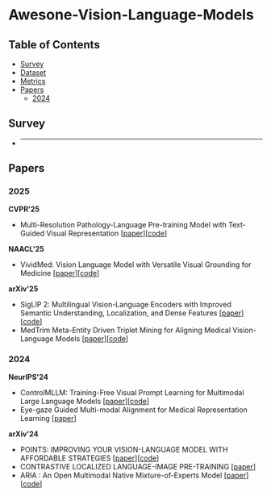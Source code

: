 # Awesone-Vision-Language-Models

## Table of Contents

- [Survey](#survey)
- [Dataset](#Dataset)
- [Metrics](#Metrics)
- [Papers](#papers)
  - [2024](#2024)

## Survey
- ***

## Papers
### 2025
**CVPR'25**
- Multi-Resolution Pathology-Language Pre-training Model with Text-Guided Visual Representation [[paper](https://arxiv.org/pdf/2504.18856v1)][[code](https://github.com/BasitAlawode/MR-PLIP)]


**NAACL'25**
- VividMed: Vision Language Model with Versatile Visual Grounding for Medicine [[paper](https://arxiv.org/pdf/2410.12694)][[code](https://github.com/function2-llx/MMMM)]

**arXiv'25**
- SigLIP 2: Multilingual Vision-Language Encoders with Improved Semantic Understanding, Localization, and Dense Features [[paper](https://arxiv.org/pdf/2502.14786)][[code](https://github.com/google-research/big_vision/blob/main/big_vision/configs/proj/image_text/README_siglip2.md)]
- MedTrim Meta-Entity Driven Triplet Mining for Aligning Medical Vision-Language Models [[paper](https://arxiv.org/pdf/2504.15929)][[code](https://github.com/icon-lab/MedTrim)]


### 2024
**NeurIPS'24**
- ControlMLLM: Training-Free Visual Prompt Learning for Multimodal Large Language Models [[paper](https://arxiv.org/abs/2407.21534)][[code](https://github.com/mrwu-mac/ControlMLLM)]
- Eye-gaze Guided Multi-modal Alignment for Medical Representation Learning [[paper](https://openreview.net/pdf?id=0bINeW40u4)]

**arXiv'24**
- POINTS: IMPROVING YOUR VISION-LANGUAGE MODEL WITH AFFORDABLE STRATEGIES [[paper](https://arxiv.org/pdf/2409.04828)][[code](https://github.com/WePOINTS/WePOINTS)]
- CONTRASTIVE LOCALIZED LANGUAGE-IMAGE PRE-TRAINING [[paper](https://arxiv.org/pdf/2410.02746)]
- ARIA : An Open Multimodal Native Mixture-of-Experts Model [[paper](https://arxiv.org/pdf/2410.05993)][[code](https://github.com/rhymes-ai/Aria)]
